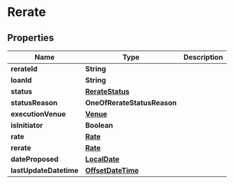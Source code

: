 # Rerate

## Properties
Name | Type | Description | Notes
------------ | ------------- | ------------- | -------------
**rerateId** | **String** |  | 
**loanId** | **String** |  | 
**status** | [**RerateStatus**](RerateStatus.md) |  | 
**statusReason** | **OneOfRerateStatusReason** |  |  [optional]
**executionVenue** | [**Venue**](Venue.md) |  |  [optional]
**isInitiator** | **Boolean** |  |  [optional]
**rate** | [**Rate**](Rate.md) |  | 
**rerate** | [**Rate**](Rate.md) |  | 
**dateProposed** | [**LocalDate**](LocalDate.md) |  |  [optional]
**lastUpdateDatetime** | [**OffsetDateTime**](OffsetDateTime.md) |  | 

